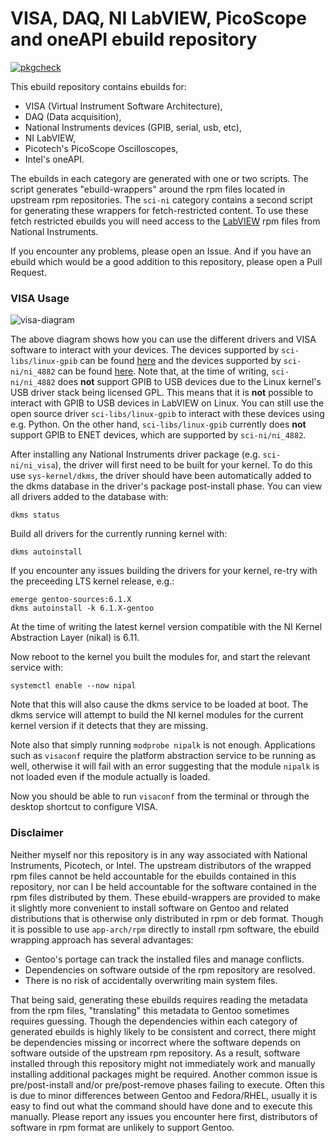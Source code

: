 # VISA, DAQ, NI LabVIEW, PicoScope and oneAPI ebuild repository
[![pkgcheck](https://github.com/Nowa-Ammerlaan/natinst/workflows/pkgcheck/badge.svg)](https://github.com/Nowa-Ammerlaan/natinst/actions?query=workflow%3Apkgcheck)

This ebuild repository contains ebuilds for:
- VISA (Virtual Instrument Software Architecture),
- DAQ (Data acquisition),
- National Instruments devices (GPIB, serial, usb, etc),
- NI LabVIEW,
- Picotech's PicoScope Oscilloscopes,
- Intel's oneAPI.

The ebuilds in each category are generated with one or two scripts.
The script generates "ebuild-wrappers" around the rpm files located in upstream rpm repositories. The `sci-ni` category contains a second script for generating these wrappers for fetch-restricted content.
To use these fetch restricted ebuilds you will need access to the [LabVIEW](https://www.ni.com/en-us/support/downloads/software-products/download.labview.html) rpm files from National Instruments.

If you encounter any problems, please open an Issue. And if you have an ebuild which would be a good addition to this repository, please open a Pull Request.

### VISA Usage

![visa-diagram](visa-diagram.jpg)

The above diagram shows how you can use the different drivers and VISA software to interact with your devices.
The devices supported by `sci-libs/linux-gpib` can be found [here](https://linux-gpib.sourceforge.io/doc_html/supported-hardware.html) and the devices supported by `sci-ni/ni_4882` can be found [here](https://www.ni.com/en-us/support/documentation/supplemental/06/ni-488-2-supported-versions-for-gpib-devices-and-modules.html).
Note that, at the time of writing, `sci-ni/ni_4882` does __not__ support GPIB to USB devices due to the Linux kernel's USB driver stack being licensed GPL.
This means that it is __not__ possible to interact with GPIB to USB devices in LabVIEW on Linux.
You can still use the open source driver `sci-libs/linux-gpib` to interact with these devices using e.g. Python.
On the other hand, `sci-libs/linux-gpib` currently does __not__ support GPIB to ENET devices, which are supported by `sci-ni/ni_4882`.

After installing any National Instruments driver package (e.g. `sci-ni/ni_visa`), the driver will first need to be built for your kernel.
To do this use `sys-kernel/dkms`, the driver should have been automatically added to the dkms database in the driver's package post-install phase. 
You can view all drivers added to the database with:

```
dkms status
```

Build all drivers for the currently running kernel with:


```
dkms autoinstall
```

If you encounter any issues building the drivers for your kernel, re-try with the preceeding LTS kernel release, e.g.:

```
emerge gentoo-sources:6.1.X
dkms autoinstall -k 6.1.X-gentoo
```

At the time of writing the latest kernel version compatible with the NI Kernel Abstraction Layer (nikal) is 6.11.

Now reboot to the kernel you built the modules for, and start the relevant service with:

```
systemctl enable --now nipal
```

Note that this will also cause the dkms service to be loaded at boot.
The dkms service will attempt to build the NI kernel modules for the current kernel version if it detects that they are missing.

Note also that simply running `modprobe nipalk` is not enough.
Applications such as `visaconf` require the platform abstraction service to be running as well, otherwise it will fail with an error suggesting that the module `nipalk` is not loaded even if the module actually is loaded.

Now you should be able to run `visaconf` from the terminal or through the desktop shortcut to configure VISA.

### Disclaimer

Neither myself nor this repository is in any way associated with National Instruments, Picotech, or Intel.
The upstream distributors of the wrapped rpm files cannot be held accountable for the ebuilds contained in this repository, nor can I be held accountable for the software contained in the rpm files distributed by them.
These ebuild-wrappers are provided to make it slightly more convenient to install software on Gentoo and related distributions that is otherwise only distributed in rpm or deb format.
Though it is possible to use `app-arch/rpm` directly to install rpm software, the ebuild wrapping approach has several advantages:
- Gentoo's portage can track the installed files and manage conflicts.
- Dependencies on software outside of the rpm repository are resolved.
- There is no risk of accidentally overwriting main system files.

That being said, generating these ebuilds requires reading the metadata from the rpm files, "translating" this metadata to Gentoo sometimes requires guessing.
Though the dependencies within each category of generated ebuilds is highly likely to be consistent and correct, there might be dependencies missing or incorrect where the software depends on software outside of the upstream rpm repository.
As a result, software installed through this repository might not immediately work and manually installing additional packages might be required.
Another common issue is pre/post-install and/or pre/post-remove phases failing to execute. Often this is due to minor differences between Gentoo and Fedora/RHEL, usually it is easy to find out what the command should have done and to execute this manually.
Please report any issues you encounter here first, distributors of software in rpm format are unlikely to support Gentoo.
